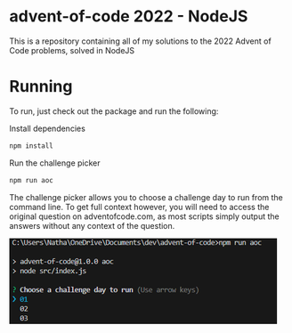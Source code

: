 # advent-of-code 2022 - NodeJS
This is a repository containing all of my solutions to the 2022 Advent of Code problems, solved in NodeJS

# Running
To run, just check out the package and run the following:

Install dependencies
```sh
npm install
```

Run the challenge picker
```sh
npm run aoc
```

The challenge picker allows you to choose a challenge day to run from the command line. To get full context however, you will need to access the original question on adventofcode.com, as most scripts simply output the answers without any context of the question.

![challenge picker](aoc-cmd.png)